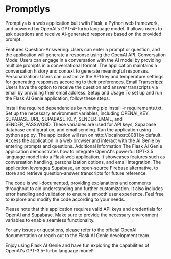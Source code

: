 # Promptlys

Promptlys is a web application built with Flask, a Python web framework, and powered by OpenAI's GPT-4-Turbo language model. It allows users to ask questions and receive AI-generated responses based on the provided prompt.

Features
Question-Answering: Users can enter a prompt or question, and the application will generate a response using the OpenAI API.
Conversation Mode: Users can engage in a conversation with the AI model by providing multiple prompts in a conversational format. The application maintains a conversation history and context to generate meaningful responses.
Personalization: Users can customize the API key and temperature settings for generating responses according to their preferences.
Email Transcripts: Users have the option to receive the question and answer transcripts via email by providing their email address.
Setup and Usage
To set up and run the Flask AI Genie application, follow these steps:

Install the required dependencies by running pip install -r requirements.txt.
Set up the necessary environment variables, including OPENAI_KEY, SUPABASE_URL, SUPABASE_KEY, SENDER_EMAIL, and SENDER_PASSWORD. These variables are used for API keys, Supabase database configuration, and email sending.
Run the application using python app.py. The application will run on http://localhost:8081 by default.
Access the application in a web browser and interact with the AI Genie by entering prompts and questions.
Additional Information
The Flask AI Genie application demonstrates how to integrate OpenAI's powerful GPT-3.5 language model into a Flask web application. It showcases features such as conversation handling, personalization options, and email integration. The application leverages Supabase, an open-source Firebase alternative, to store and retrieve question-answer transcripts for future reference.

The code is well-documented, providing explanations and comments throughout to aid understanding and further customization. It also includes error handling and validation to ensure a smooth user experience. Feel free to explore and modify the code according to your needs.

Please note that this application requires valid API keys and credentials for OpenAI and Supabase. Make sure to provide the necessary environment variables to enable seamless functionality.

For any issues or questions, please refer to the official OpenAI documentation or reach out to the Flask AI Genie development team.

Enjoy using Flask AI Genie and have fun exploring the capabilities of OpenAI's GPT-3.5-Turbo language model!
